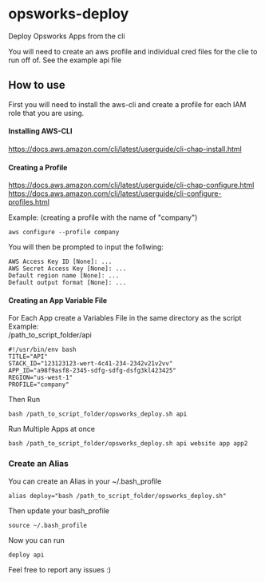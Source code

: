 # opsworks-deploy
Deploy Opsworks Apps from the cli

You will need to create an aws profile and individual cred files for the clie to run off of.
See the example api file 


## How to use

First you will need to install the aws-cli and create a profile for each IAM role that you are using.

#### Installing AWS-CLI
https://docs.aws.amazon.com/cli/latest/userguide/cli-chap-install.html

#### Creating a Profile
https://docs.aws.amazon.com/cli/latest/userguide/cli-chap-configure.html  
https://docs.aws.amazon.com/cli/latest/userguide/cli-configure-profiles.html  

Example: (creating a profile with the name of "company") 
```
aws configure --profile company
```
You will then be prompted to input the follwing:  
```
AWS Access Key ID [None]: ... 
AWS Secret Access Key [None]: ... 
Default region name [None]: ... 
Default output format [None]: ... 
```

#### Creating an App Variable File
For Each App create a Variables File in the same directory as the script
Example:  
/path_to_script_folder/api
```
#!/usr/bin/env bash
TITLE="API"
STACK_ID="123123123-wert-4c41-234-2342v21v2vv"
APP_ID="a98f9asf8-2345-sdfg-sdfg-dsfg3kl423425"
REGION="us-west-1"
PROFILE="company"

```


Then Run
```
bash /path_to_script_folder/opsworks_deploy.sh api
```

Run Multiple Apps at once
```
bash /path_to_script_folder/opsworks_deploy.sh api website app app2
```

### Create an Alias
You can create an Alias in your ~/.bash_profile
```
alias deploy="bash /path_to_script_folder/opsworks_deploy.sh"
```
Then update your bash_profile
```
source ~/.bash_profile
```

Now you can run 
```
deploy api
```

Feel free to report any issues :)
